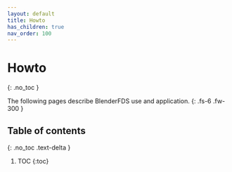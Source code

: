 ```yaml
---
layout: default
title: Howto
has_children: true
nav_order: 100
---
```


# Howto
{: .no_toc }

The following pages describe BlenderFDS use and application.
{: .fs-6 .fw-300 }

## Table of contents
{: .no_toc .text-delta }

1. TOC
{:toc}

